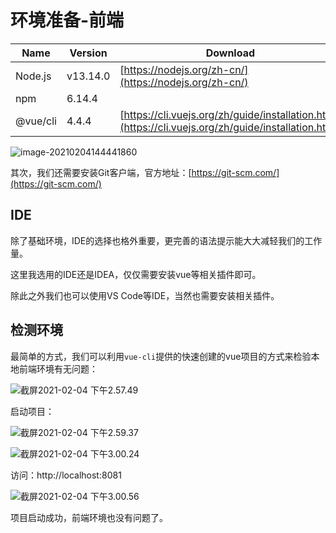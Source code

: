 # 环境准备-前端

| Name     | Version  | Download                                                     |
| -------- | -------- | ------------------------------------------------------------ |
| Node.js  | v13.14.0 | [https://nodejs.org/zh-cn/](https://nodejs.org/zh-cn/)       |
| npm      | 6.14.4   |                                                              |
| @vue/cli | 4.4.4    | [https://cli.vuejs.org/zh/guide/installation.html](https://cli.vuejs.org/zh/guide/installation.html) |

![image-20210204144441860](http://tycoding.cn/imgs/20210204144441.png)

其次，我们还需要安装Git客户端，官方地址：[https://git-scm.com/](https://git-scm.com/)

## IDE

除了基础环境，IDE的选择也格外重要，更完善的语法提示能大大减轻我们的工作量。

这里我选用的IDE还是IDEA，仅仅需要安装vue等相关插件即可。

除此之外我们也可以使用VS Code等IDE，当然也需要安装相关插件。

## 检测环境

最简单的方式，我们可以利用`vue-cli`提供的快速创建的vue项目的方式来检验本地前端环境有无问题：

![截屏2021-02-04 下午2.57.49](http://tycoding.cn/imgs/20210204145753.png)

启动项目：

![截屏2021-02-04 下午2.59.37](http://tycoding.cn/imgs/20210204145939.png)

![截屏2021-02-04 下午3.00.24](http://tycoding.cn/imgs/20210204150026.png)

访问：http://localhost:8081

![截屏2021-02-04 下午3.00.56](http://tycoding.cn/imgs/20210204150101.png)

项目启动成功，前端环境也没有问题了。
